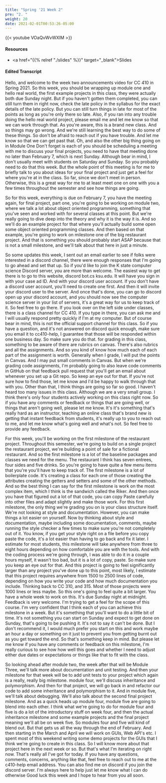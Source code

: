 ```yaml
---
title: "Spring '21 Week 2"
pre: "2. "
weight: 20
date: 2021-02-01T00:53:26-05:00
---
```


{{< youtube VOaQvWvWXIM   >}}

#### Resources

* <a href="{{% relref "./slides" %}}" target="_blank">Slides</a>

#### Edited Transcript

Hello, and welcome to the week two announcements video for CC 410 in Spring 2021. So this week, you should be wrapping up module one and hello real world, the first example projects in this class, they were actually both due Sunday night. But if you haven't gotten them completed, you can still turn them in right now, check the late policy in the syllabus for the exact details of the late policy. But you can still turn things in late for most of the points as long as you're only there so late. Also, if you ran into any trouble doing the hello real world project, please email me and let me know so that we can work through that. As you're aware, this is a brand new class. And so things may go wrong. And we're still learning the best way to do some of these things. So don't be afraid to reach out if you have trouble. And let me know so that we can get past that. Oh, and also the other big thing going on in Module One Don't forget is each of you should be scheduling a meeting with me to discuss your final projects, you need to have that meeting done no later than February 7, which is next Sunday. Although bear in mind, I don't usually meet with students on Saturday and Sunday. So you probably need to do that this week. But the whole point of this meeting is for me to briefly talk to you about ideas for your final project and just get a feel for where you're at in the class. So far, since we don't meet in person. Otherwise, this is a great way for me to at least meet one on one with you a few times throughout the semester and see how things are going. 

So for this week, everything is due on February 7, you have the meeting again, for final project, part one, you're going to be working on module two, where we talk a lot about object oriented programming, something that you've seen and worked with for several classes at this point. But we're really going to dive deep into the theory and why it is the way it is. And so we'll do an example project for that where you'll actually build some open some object oriented programming classes. And then based on that example, you're going to work on milestone one of the big restaurant project. And that is something you should probably start ASAP because that is not a small milestone, and we'll talk about that here in just a minute. 

So some updates this week, I sent out an email earlier to see if folks were interested in a discord channel, there were enough responses that I'm going to go ahead and set that up. So if you'd like to join the K state computer science Discord server, you are more than welcome. The easiest way to get there is to go to this website, discord bot.cs ksu.edu. It will have you sign in with your case ad ID. And with your discord user account. If you don't have a discord user account, you'll need to create one first. And then it will invite your discord user to the server. And once that's done, you can go to discord open up your discord account, and you should now see the computer science server in your list of servers, it's a great way for us to keep track of it. So feel free to go there. If you look over on the left side under classes, there is a class channel for CC 410. If you type in there, you can ask me and I will usually respond pretty quickly if I'm at my computer. But of course bear in mind, this is not the official support channel for this class. So if you have a question, and it's not answered on discord quick enough, make sure you email it to cc410-help, I guarantee that those will be responded within one business day. So make sure you do that. for grading in this class, something to be aware of there are rubrics on canvas. There's also rubrics and all the assignments. And so you kind of know how much each of each part of the assignment is worth. Generally when I grade, I will put the points in Canvas. And I may put small comments in Canvas. But when we're grading code assignments, I'm probably going to also leave code comments in GitHub on that feedback pull request that you'll get an email about whenever you set up a Git repo. So keep an eye out for that. If you're not sure how to find those, let me know and I'd be happy to walk through that with you. Other than that, I think things are going so far so good. I haven't heard too many issues in this class. Although we are a very small group. I think there's only four students actively working on this class right now. So if you have any comments or feedback or things that are going well, or things that aren't going well, please let me know. It's it's something that's really hard as an instructor, teaching an online class that's brand new is getting that instant feedback from students, it's really up to you to reach out to me, and let me know what's going well and what's not. So feel free to provide any feedback. 

For this week, you'll be working on the first milestone of the restaurant project. Throughout this semester, we're going to build on a single project the restaurant project, we're building a point of sale for a fictional restaurant. And so the first milestone is a lot of the baseline packages and classes we need for the menu. The restaurant I think has seven entrees, four sides and five drinks. So you're going to have quite a few menu items that you're you'll have to keep track of. The first milestone is a lot of boilerplate code. It's creating a class for each one of those creating the attributes creating the getters and setters and some of the other methods. And so the best thing I can say for the first milestone is work on the most complex item, which I think is the sandwich called the Riker. And then once you have that figured out a lot of that code, you can copy Paste carefully into other files and adapt slightly and make those work. For this first milestone, the only thing we're grading you on is your class structure itself. We're not looking at style and documentation. However, you can make things a lot easier on yourself. Now by thinking about style and documentation, maybe including some documentation, comments, maybe running the style checker a few times to make sure you're not completely out of it. You know, if you get your style right on a file before you copy paste the code, it's a lot easier than having to go back and fix it later. I estimate for most students, this milestone will take anywhere from three to eight hours depending on how comfortable you are with the tools. And with the coding process we're going through, I was able to do it in a couple hours myself, it wasn't too bad, but it is a lot of copy, paste. So make sure you keep an eye out for that. And this project is going to feel significantly larger than any project you've done up to this point, most likely, I estimate that this project requires anywhere from 1500 to 2500 lines of code, depending on how you write your code and how much documentation you include. Thinking back to CC 310, and 315. Most of those projects were 1000 lines or less maybe. So this one's going to feel quite a bit larger. You have a whole week to work on this. It's due Sunday night at midnight. Feedback is very welcome. I'm trying to get a feel for the scope of this course. I'm very confident that I think each of you can achieve this milestone in a week. But it's something that you'll want to do a little bit of time. It's not something you can start on Sunday and expect to get done on Sunday, that's going to be pushing it. It's not to say it can't be done. But I don't recommend it, I would much prefer you start on this and work maybe an hour a day or something on it just to prevent you from getting burnt out as you get toward the end. So that's something keep in mind. But please let me know if you have any comments or feedback on this milestone, I'm really curious to see how how well this goes and whether I need to adjust either due dates or expectations or things like that to fit with the class. 

So looking ahead after module two, the week after that will be Module Three, we'll talk more about documentation and unit testing. And then your milestone for that week will be to add unit tests to your project which again is a really, really big milestone. module four, we'll discuss inheritance and polymorphism. And then for that project, we will go back in and refactor our code to add some inheritance and polymorphism to it. And in module five, we'll talk about debugging. We'll also talk about the second final project milestone. And as a quick heads up module four, module five are going to blend into each other. I think what we're going to do for module four and five is do a lot of the introductory stuff on week four, and then the actual inheritance milestone and some example projects and the final project meaning we'll all be on week five. So modules four and five will kind of blend out. But that gets us all the way through the end of February. And then starting in the March and April we will work on GUIs, Web API's etc. I spent most of this weekend writing some demo projects for the GUIs that I think we're going to create in this class. So I will know more about that project here in the next week or so. But that's what I'm iterating on right now. That's really all I've got for today. If you have any questions, comments, concerns, anything like that, feel free to reach out to me at the c410-help email address. You can also find me on discord if you join the discord server. I'm always here to help just let me know what I can do otherwise Good luck this week and I hope to hear from you all soon. 

